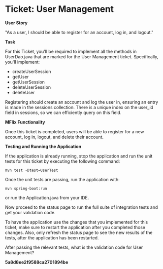 # Ticket: User Management

**User Story**

"As a user, I should be able to register for an account, log in, and logout."

**Task**

For this Ticket, you'll be required to implement all the methods in UserDao.java that are marked for the User Management ticket. Specifically, you'll implement:

- createUserSession
- getUser
- getUserSession
- deleteUserSession
- deleteUser

Registering should create an account and log the user in, ensuring an entry is made in the sessions collection. There is a unique index on the user_id field in sessions, so we can efficiently query on this field.

**MFlix Functionality**

Once this ticket is completed, users will be able to register for a new account, log in, logout, and delete their account.

**Testing and Running the Application**

If the application is already running, stop the application and run the unit tests for this ticket by executing the following command:

```
mvn test -Dtest=UserTest
```

Once the unit tests are passing, run the application with:

```
mvn spring-boot:run
```
or run the Application.java from your IDE.

Now proceed to the status page to run the full suite of integration tests and get your validation code.

To have the application use the changes that you implemented for this ticket, make sure to restart the application after you completed those changes. Also, only refresh the status page to see the new results of the tests, after the application has been restarted.

After passing the relevant tests, what is the validation code for User Management?

**5a8d8ee2f9588ca2701894be**
